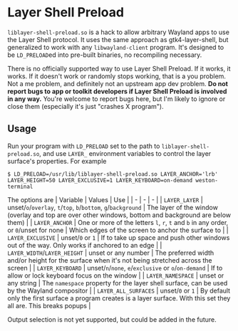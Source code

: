 # Layer Shell Preload
`liblayer-shell-preload.so` is a hack to allow arbitrary Wayland apps to use the Layer Shell protocol. It uses the same approach as gtk4-layer-shell, but generalized to work with any `libwayland-client` program. It's designed to be `LD_PRELOAD`ed into pre-built binaries, no recompiling necessary.

There is no officially supported way to use Layer Shell Preload. If it works, it works. If it doesn't work or randomly stops working, that is a you problem. Not a me problem, and definitely not an upstream app dev problem. __Do not report bugs to app or toolkit developers if Layer Shell Preload is involved in any way.__ You're welcome to report bugs here, but I'm likely to ignore or close them (especially it's just "crashes X program").

## Usage
Run your program with `LD_PRELOAD` set to the path to `liblayer-shell-preload.so`, and use `LAYER_` environment variables to control the layer surface's properties. For example
```
$ LD_PRELOAD=/usr/lib/liblayer-shell-preload.so LAYER_ANCHOR='lrb' LAYER_HEIGHT=50 LAYER_EXCLUSIVE=1 LAYER_KEYBOARD=on-demand weston-terminal
```
The options are
| Variable | Values | Use |
| - | - | - |
| `LAYER_LAYER` | unset/`o`/`overlay`, `t`/`top`, `b`/`bottom`, `g`/`background` | The layer of the window (overlay and top are over other windows, bottom and background are below them) |
| `LAYER_ANCHOR` | One or more of the letters `l`, `r`, `t` and `b` in any order, or `0`/unset for none | Which edges of the screen to anchor the surface to |
| `LAYER_EXCLUSIVE` | unset/`0` or `1` | If to take up space and push other windows out of the way. Only works if anchored to an edge |
| `LAYER_WIDTH`/`LAYER_HEIGHT` | unset or any number | The preferred width and/or height for the surface when it's not being stretched across the screen |
| `LAYER_KEYBOARD` | unset/`n`/`none`, `e`/`exclusive` or `o`/`on-demand` | If to allow or lock keyboard focus on the window |
| `LAYER_NAMESPACE` | unset or any string | The `namespace` property for the layer shell surface, can be used by the Wayland compositor |
| `LAYER_ALL_SURFACES` | unset/`0` or `1` | By default only the first surface a program creates is a layer surface. With this set they all are. This breaks popups |

Output selection is not yet supported, but could be added in the future.
